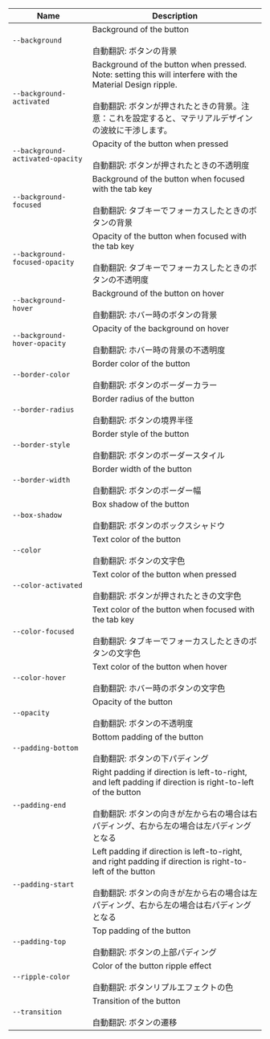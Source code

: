 
| Name | Description |
| --- | --- |
| `--background` | Background of the button<br /><br />自動翻訳: ボタンの背景 |
| `--background-activated` | Background of the button when pressed. Note: setting this will interfere with the Material Design ripple.<br /><br />自動翻訳: ボタンが押されたときの背景。注意：これを設定すると、マテリアルデザインの波紋に干渉します。 |
| `--background-activated-opacity` | Opacity of the button when pressed<br /><br />自動翻訳: ボタンが押されたときの不透明度 |
| `--background-focused` | Background of the button when focused with the tab key<br /><br />自動翻訳: タブキーでフォーカスしたときのボタンの背景 |
| `--background-focused-opacity` | Opacity of the button when focused with the tab key<br /><br />自動翻訳: タブキーでフォーカスしたときのボタンの不透明度 |
| `--background-hover` | Background of the button on hover<br /><br />自動翻訳: ホバー時のボタンの背景 |
| `--background-hover-opacity` | Opacity of the background on hover<br /><br />自動翻訳: ホバー時の背景の不透明度 |
| `--border-color` | Border color of the button<br /><br />自動翻訳: ボタンのボーダーカラー |
| `--border-radius` | Border radius of the button<br /><br />自動翻訳: ボタンの境界半径 |
| `--border-style` | Border style of the button<br /><br />自動翻訳: ボタンのボーダースタイル |
| `--border-width` | Border width of the button<br /><br />自動翻訳: ボタンのボーダー幅 |
| `--box-shadow` | Box shadow of the button<br /><br />自動翻訳: ボタンのボックスシャドウ |
| `--color` | Text color of the button<br /><br />自動翻訳: ボタンの文字色 |
| `--color-activated` | Text color of the button when pressed<br /><br />自動翻訳: ボタンが押されたときの文字色 |
| `--color-focused` | Text color of the button when focused with the tab key<br /><br />自動翻訳: タブキーでフォーカスしたときのボタンの文字色 |
| `--color-hover` | Text color of the button when hover<br /><br />自動翻訳: ホバー時のボタンの文字色 |
| `--opacity` | Opacity of the button<br /><br />自動翻訳: ボタンの不透明度 |
| `--padding-bottom` | Bottom padding of the button<br /><br />自動翻訳: ボタンの下パディング |
| `--padding-end` | Right padding if direction is left-to-right, and left padding if direction is right-to-left of the button<br /><br />自動翻訳: ボタンの向きが左から右の場合は右パディング、右から左の場合は左パディングとなる |
| `--padding-start` | Left padding if direction is left-to-right, and right padding if direction is right-to-left of the button<br /><br />自動翻訳: ボタンの向きが左から右の場合は左パディング、右から左の場合は右パディングとなる |
| `--padding-top` | Top padding of the button<br /><br />自動翻訳: ボタンの上部パディング |
| `--ripple-color` | Color of the button ripple effect<br /><br />自動翻訳: ボタンリプルエフェクトの色 |
| `--transition` | Transition of the button<br /><br />自動翻訳: ボタンの遷移 |

